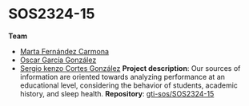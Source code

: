 
# SOS2324-15

**Team**
  - [Marta Fernández Carmona](https://github.com/martaafdez07)
  - [Oscar García González](https://github.com/oscgargon2)
  - [Sergio kenzo Cortes González](https://github.com/SergioKenz0)
**Project description**: Our sources of information are oriented towards analyzing performance at an educational level, considering the behavior of students, academic history, and sleep health.
**Repository**: [gti-sos/SOS2324-15](https://github.com/gti-sos/SOS2324-15)
